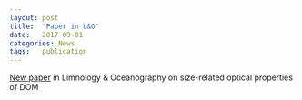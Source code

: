 ```yaml
---
layout: post
title:  "Paper in L&O"
date:   2017-09-01
categories: News
tags:	publication
---
```

[New paper](http://onlinelibrary.wiley.com/doi/10.1002/lno.10651/full) in Limnology & Oceanography on size-related optical properties of DOM
